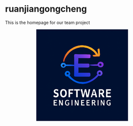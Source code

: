 # ruanjiangongcheng
This is the homepage for our team project
<p align="center">
  <img src="team-logo.png" width="300" alt="团队Logo">
</p>
